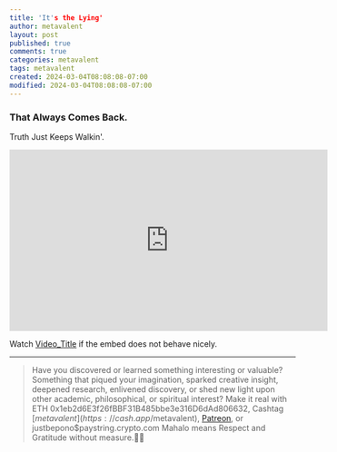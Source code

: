 ```yaml
---
title: 'It's the Lying'
author: metavalent
layout: post
published: true
comments: true
categories: metavalent
tags: metavalent
created: 2024-03-04T08:08:08-07:00
modified: 2024-03-04T08:08:08-07:00
---
```


### That Always Comes Back.

Truth Just Keeps Walkin'.

<!-- YouTube Player -->
<iframe id="ytplayer" type="text/html" class="center "loading="lazy" width="560" height="320" src="https://www.youtube.com/embed/yYsVeYzbik" frameborder="0"></iframe>

<!-- What I get for not pasting title right away. Sigh. Okay. -->

Watch [Video_Title](https://youtu.be/JyYsVeYzbik) if the embed does not behave nicely.

---
> Have you discovered or learned something interesting or valuable? Something that piqued your imagination, sparked creative insight, deepened research, enlivened discovery, or shed new light upon other academic, philosophical, or spiritual interest? Make it real with ETH 0x1eb2d6E3f26fBBF31B485bbe3e316D6dAd806632, Cashtag [$metavalent](https://cash.app/$metavalent), [Patreon](https://patreon.com/metavalent), or justbepono$paystring.crypto.com Mahalo means Respect and Gratitude without measure.🙏🏼
